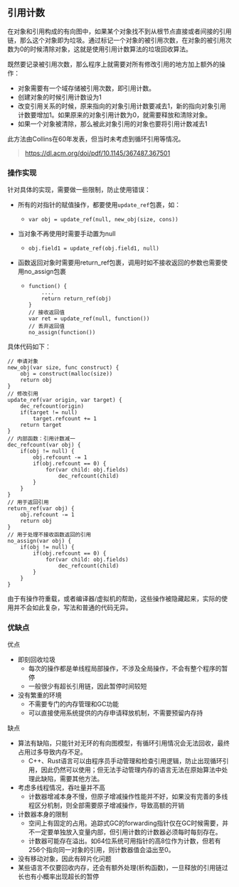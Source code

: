 ## 引用计数

在对象和引用构成的有向图中，如果某个对象找不到从根节点直接或者间接的引用链，那么这个对象即为垃圾。通过标记一个对象的被引用次数，在对象的被引用次数为0的时候清除对象，这就是使用引用计数算法的垃圾回收算法。

既然要记录被引用次数，那么程序上就需要对所有修改引用的地方加上额外的操作：

+ 对象需要有一个域存储被引用次数，即引用计数。
+ 创建对象的时候引用计数设为1
+ 改变引用关系的时候，原来指向的对象引用计数要减去1，新的指向对象引用计数要增加1。如果原来的对象引用计数为0，就需要释放和清除对象。
+ 如果一个对象被清除，那么被此对象引用的对象也要将引用计数减去1

此方法由Collins在60年发表，但当时未考虑到循环引用等情况。

> https://dl.acm.org/doi/pdf/10.1145/367487.367501

### 操作实现

针对具体的实现，需要做一些限制，防止使用错误：

+ 所有的对指针的赋值操作，都要使用`update_ref`包裹，如：

  + ```
    var obj = update_ref(null, new_obj(size, cons))
    ```

+ 当对象不再使用时需要手动置为null

  + ```
    obj.field1 = update_ref(obj.field1, null)
    ```
  
+ 函数返回对象时需要用return_ref包裹，调用时如不接收返回的参数也需要使用no_assign包裹

  + ```
    function() {
        ....
        return return_ref(obj)
    }
    // 接收返回值
    var ret = update_ref(null, function())
    // 丢弃返回值
    no_assign(function())
    ```

具体代码如下：

```
// 申请对象
new_obj(var size, func construct) {
    obj = construct(malloc(size))
    return obj
}
// 修改引用
update_ref(var origin, var target) {
    dec_refcount(origin)
    if(target != null)
        target.refcount += 1
    return target
}
// 内部函数：引用计数减一
dec_refcount(var obj) {
    if(obj != null) {
        obj.refcount -= 1
        if(obj.refcount == 0) {
            for(var child: obj.fields)
                dec_refcount(child)
        }
    }
}
// 用于返回引用
return_ref(var obj) {
    obj.refcount -= 1
    return obj
}
// 用于处理不接收函数返回的引用
no_assign(var obj) {
    if(obj != null) {
        if(obj.refcount == 0) {
            for(var child: obj.fields)
                dec_refcount(child)
        }
    }
}
```

由于有操作符重载，或者编译器/虚拟机的帮助，这些操作被隐藏起来，实际的使用并不会如此复杂，写法和普通的代码无异。

### 优缺点

优点

+ 即刻回收垃圾
  + 每次的操作都是单线程局部操作，不涉及全局操作，不会有整个程序的暂停
  + 一般很少有超长引用链，因此暂停时间较短
+ 没有繁重的环境
  + 不需要专门的内存管理和GC功能
  + 可以直接使用系统提供的内存申请释放机制，不需要预留内存持

缺点

+ 算法有缺陷，只能针对无环的有向图模型，有循环引用情况会无法回收，最终占用过多导致内存不足。
  + C++、Rust语言可以由程序员手动管理和检查引用逻辑，防止出现循环引用，因此仍然可以使用；但无法手动管理内存的语言无法在原始算法中处理此缺陷，需要其他方法。
+ 考虑多线程情况，吞吐量并不高
  + 计数器增减本身不慢，但原子增减操作性能并不好，如果没有完善的多线程区分机制，则全部需要原子增减操作，导致高额的开销
+ 计数器本身的限制
  + 空间上有固定的占用。追踪式GC的forwarding指针仅在GC时候需要，并不一定要单独放入变量内部，但引用计数的计数器必须每时每刻存在。
  + 计数器可能存在溢出。如64位系统可用指针的高8位作为计数，但若有256个指向同一对象的引用，则计数器值会溢出至0。
+ 没有移动对象，因此有碎片化问题
+ 某些语言不仅要回收内存，还会有额外处理(析构函数)，一旦释放的引用链过长也有小概率出现超长的暂停

